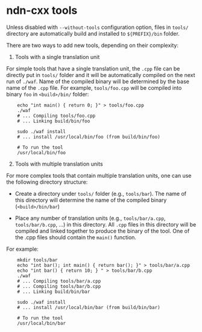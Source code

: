 ndn-cxx tools
=============

Unless disabled with `--without-tools` configuration option, files in `tools/` directory
are automatically build and installed to `${PREFIX}/bin` folder.

There are two ways to add new tools, depending on their complexity:

1. Tools with a single translation unit

  For simple tools that have a single translation unit, the `.cpp` file can be directly put
  in `tools/` folder and it will be automatically compiled on the next run of `./waf`. Name
  of the compiled binary will be determined by the base name of the `.cpp` file.  For example,
  `tools/foo.cpp` will be compiled into binary `foo` in `<build>/bin/` folder:

        echo "int main() { return 0; }" > tools/foo.cpp
        ./waf
        # ... Compiling tools/foo.cpp
        # ... Linking build/bin/foo

        sudo ./waf install
        # ... install /usr/local/bin/foo (from build/bin/foo)

        # To run the tool
        /usr/local/bin/foo

2. Tools with multiple translation units

  For more complex tools that contain multiple translation units, one can use
  the following directory structure:

  - Create a directory under `tools/` folder (e.g., `tools/bar`).
    The name of this directory will determine the name of the compiled binary
   (`<build>/bin/bar`)

  - Place any number of translation units (e.g., `tools/bar/a.cpp`, `tools/bar/b.cpp`,
    ...) in this directory.  All `.cpp` files in this directory will be compiled and linked
    together to produce the binary of the tool.  One of the .cpp files should contain
    the `main()` function.

  For example:

        mkdir tools/bar
        echo "int bar(); int main() { return bar(); }" > tools/bar/a.cpp
        echo "int bar() { return 10; } " > tools/bar/b.cpp
        ./waf
        # ... Compiling tools/bar/a.cpp
        # ... Compiling tools/bar/b.cpp
        # ... Linking build/bin/bar

        sudo ./waf install
        # ... install /usr/local/bin/bar (from build/bin/bar)

        # To run the tool
        /usr/local/bin/bar
